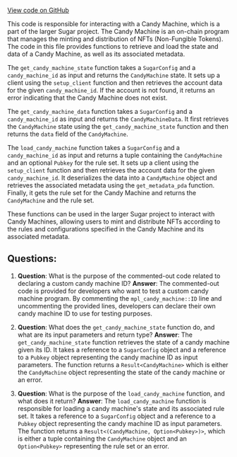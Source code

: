 [View code on GitHub](https://github.com/metaplex-foundation/sugar/src/candy_machine.rs)

This code is responsible for interacting with a Candy Machine, which is a part of the larger Sugar project. The Candy Machine is an on-chain program that manages the minting and distribution of NFTs (Non-Fungible Tokens). The code in this file provides functions to retrieve and load the state and data of a Candy Machine, as well as its associated metadata.

The `get_candy_machine_state` function takes a `SugarConfig` and a `candy_machine_id` as input and returns the `CandyMachine` state. It sets up a client using the `setup_client` function and then retrieves the account data for the given `candy_machine_id`. If the account is not found, it returns an error indicating that the Candy Machine does not exist.

The `get_candy_machine_data` function takes a `SugarConfig` and a `candy_machine_id` as input and returns the `CandyMachineData`. It first retrieves the `CandyMachine` state using the `get_candy_machine_state` function and then returns the `data` field of the `CandyMachine`.

The `load_candy_machine` function takes a `SugarConfig` and a `candy_machine_id` as input and returns a tuple containing the `CandyMachine` and an optional `Pubkey` for the rule set. It sets up a client using the `setup_client` function and then retrieves the account data for the given `candy_machine_id`. It deserializes the data into a `CandyMachine` object and retrieves the associated metadata using the `get_metadata_pda` function. Finally, it gets the rule set for the Candy Machine and returns the `CandyMachine` and the rule set.

These functions can be used in the larger Sugar project to interact with Candy Machines, allowing users to mint and distribute NFTs according to the rules and configurations specified in the Candy Machine and its associated metadata.
## Questions: 
 1. **Question**: What is the purpose of the commented-out code related to declaring a custom candy machine ID?
   **Answer**: The commented-out code is provided for developers who want to test a custom candy machine program. By commenting the `mpl_candy_machine::ID` line and uncommenting the provided lines, developers can declare their own candy machine ID to use for testing purposes.

2. **Question**: What does the `get_candy_machine_state` function do, and what are its input parameters and return type?
   **Answer**: The `get_candy_machine_state` function retrieves the state of a candy machine given its ID. It takes a reference to a `SugarConfig` object and a reference to a `Pubkey` object representing the candy machine ID as input parameters. The function returns a `Result<CandyMachine>` which is either the `CandyMachine` object representing the state of the candy machine or an error.

3. **Question**: What is the purpose of the `load_candy_machine` function, and what does it return?
   **Answer**: The `load_candy_machine` function is responsible for loading a candy machine's state and its associated rule set. It takes a reference to a `SugarConfig` object and a reference to a `Pubkey` object representing the candy machine ID as input parameters. The function returns a `Result<(CandyMachine, Option<Pubkey>)>`, which is either a tuple containing the `CandyMachine` object and an `Option<Pubkey>` representing the rule set or an error.